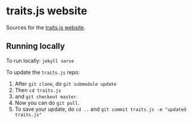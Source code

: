 # traits.js website

Sources for the [traits.js website](http://traitsjs.github.io/traits.js-website/).

## Running locally

To run locally: `jekyll serve`

To update the `traits.js` repo:
1. After `git clone`, do `git submodule update`
2. Then `cd traits.js`
3. and `git checkout master`.
4. Now you can do `git pull`.
5. To save your update, do `cd ..` and `git commit traits.js -m "updated traits.js"`
  

